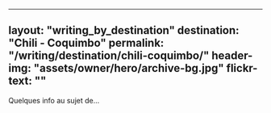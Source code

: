 
---
layout: "writing_by_destination"
destination: "Chili - Coquimbo"
permalink: "/writing/destination/chili-coquimbo/"
header-img: "assets/owner/hero/archive-bg.jpg"
flickr-text: ""
---

Quelques info au sujet de...
